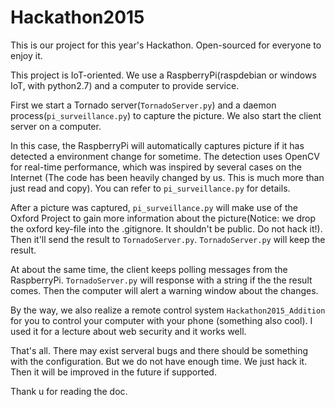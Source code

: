 # Hackathon2015

This is our project for this year's Hackathon. Open-sourced for everyone to enjoy it.

This project is IoT-oriented. We use a RaspberryPi(raspdebian or windows IoT, with python2.7) and a computer to provide service.

First we start a Tornado server(`TornadoServer.py`) and a daemon process(`pi_surveillance.py`) to capture the picture. We also start the client server on a computer.

In this case, the RaspberryPi will automatically captures picture if it has detected a environment change for sometime. The detection uses OpenCV for real-time performance, which was inspired by several cases on the Internet (The code has been heavily changed by us. This is much more than just read and copy). You can refer to `pi_surveillance.py` for details.

After a picture was captured, `pi_surveillance.py` will make use of the Oxford Project to gain more information about the picture(Notice: we drop the oxford key-file into the .gitignore. It shouldn't be public. Do not hack it!). Then it'll send the result to `TornadoServer.py`. `TornadoServer.py` will keep the result.

At about the same time, the client keeps polling messages from the RaspberryPi. `TornadoServer.py` will response with a string if the the result comes. Then the computer will alert a warning window about the changes. 

By the way, we also realize a remote control system `Hackathon2015_Addition` for you to control your computer with your phone (something also cool). I used it for a lecture about web security and it works well.

That's all. There may exist serveral bugs and there should be something with the configuration. But we do not have enough time. We just hack it. Then it will be improved in the future if supported.

Thank u for reading the doc.
